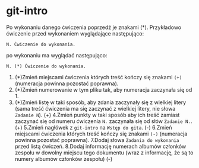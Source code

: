 # git-intro

Po wykonaniu danego ćwiczenia poprzedź je znakami (*).
Przykładowo ćwiczenie przed wykonaniem wyglądające następująco:
```
N. Ćwiczenie do wykonania.
```
po wykonaniu ma wyglądać następująco:
```
N. (*) Ćwiczenie do wykonania.
```

1. (*)Zmień miejscami ćwiczenia których treść kończy się znakami `(+)` (numeracja powinna pozostać poprawna).
2. (*)Zmień numerowanie w tym pliku tak, aby numeracja zaczynała się od 1.
3. (*)Zmień listę w taki sposób, aby zdania zaczynały się z wielkiej litery (sama treść ćwiczenia ma się zaczynać z wielkiej litery, nie słowa `Zadanie N`). (+)
4.Zmień punkty w taki sposób aby ich treść zamiast zaczynać się od numeru ćwiczenia `N.` zaczynała się od słów `Zadanie N.`. (+)
5.Zmień nagłówek z `git-intro` na `Wstęp do gita`. (-)
6.Zmień miejscami ćwiczenia których treść kończy się znakami `(-)` (numeracja powinna pozostać poprawna).
7.Dodaj słowa `Zadania do wykonania` przed listą ćwiczeń.
8.Dodaj informację numerach albumów członków zespołu w dowolny miejscu tego dokumentu (wraz z informację, że są to numery albumów członków zespołu) (-)
